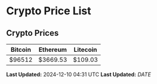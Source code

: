 # Crypto Price List

## Crypto Prices
| Bitcoin | Ethereum | Litecoin |
| ------- | -------- | -------- |
| $96512 | $3669.53 | $109.03 |
**Last Updated:** 2024-12-10 04:31 UTC
**Last Updated:** $DATE$
